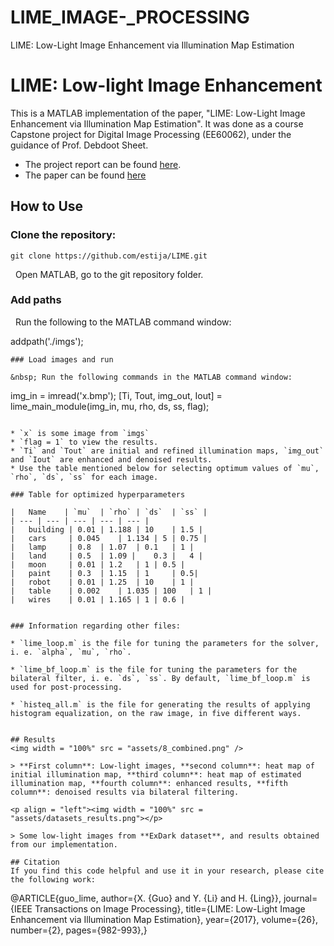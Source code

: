 # LIME_IMAGE-_PROCESSING
LIME: Low-Light Image Enhancement via Illumination Map Estimation
# LIME: Low-light Image Enhancement

This is a MATLAB implementation of the paper, "LIME: Low-Light Image Enhancement via Illumination Map Estimation". It was done as a course Capstone project for Digital Image Processing (EE60062), under the guidance of Prof. Debdoot Sheet.

* The project report can be found [here](https://drive.google.com/file/d/1RZk386iDRkE_KJBXhzf-fqDofLo6PBYf/view?usp=drive_link).
* The paper can be found [here](https://ieeexplore.ieee.org/document/7782813)

## How to Use 
### Clone the repository:
```
git clone https://github.com/estija/LIME.git
```

&nbsp; Open MATLAB, go to the git repository folder.

### Add paths
&nbsp; Run the following to the MATLAB command window:

addpath('./imgs');
```
### Load images and run

&nbsp; Run the following commands in the MATLAB command window:
```
img_in = imread('x.bmp'); 
[Ti, Tout, img_out, Iout] = lime_main_module(img_in, mu, rho, ds, ss, flag); 
```

* `x` is some image from `imgs`
* `flag = 1` to view the results. 
* `Ti` and `Tout` are initial and refined illumination maps, `img_out` and `Iout` are enhanced and denoised results.
* Use the table mentioned below for selecting optimum values of `mu`, `rho`, `ds`, `ss` for each image.

### Table for optimized hyperparameters

|	Name	| `mu`	| `rho`	| `ds`	| `ss` | 
| --- | --- | --- | --- | --- |
|	building | 0.01	| 1.188	| 10	| 1.5 |
|	cars	 | 0.045	| 1.134	| 5	| 0.75 |
|	lamp	 | 0.8	| 1.07	| 0.1	| 1 |
|	land	 | 0.5	| 1.09 |	0.3 |	4 |
|	moon	 | 0.01	| 1.2	| 1	| 0.5 |
|	paint	 | 0.3	| 1.15	| 1 	| 0.5|
|	robot	 | 0.01	| 1.25	| 10	| 1 |
|	table	 | 0.002	| 1.035	| 100	| 1 |
|	wires	 | 0.01	| 1.165	| 1	| 0.6 |


### Information regarding other files: 

* `lime_loop.m` is the file for tuning the parameters for the solver, i. e. `alpha`, `mu`, `rho`.

* `lime_bf_loop.m` is the file for tuning the parameters for the bilateral filter, i. e. `ds`, `ss`. By default, `lime_bf_loop.m` is used for post-processing.

* `histeq_all.m` is the file for generating the results of applying histogram equalization, on the raw image, in five different ways.


## Results
<img width = "100%" src = "assets/8_combined.png" />

> **First column**: Low-light images, **second column**: heat map of initial illumination map, **third column**: heat map of estimated illumination map, **fourth column**: enhanced results, **fifth column**: denoised results via bilateral filtering. 

<p align = "left"><img width = "100%" src = "assets/datasets_results.png"></p>

> Some low-light images from **ExDark dataset**, and results obtained from our implementation.

## Citation
If you find this code helpful and use it in your research, please cite the following work:
```
@ARTICLE{guo_lime,
  author={X. {Guo} and Y. {Li} and H. {Ling}},
  journal={IEEE Transactions on Image Processing}, 
  title={LIME: Low-Light Image Enhancement via Illumination Map Estimation}, 
  year={2017},
  volume={26},
  number={2},
  pages={982-993},}
```
